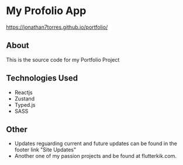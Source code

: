 # My Profolio App

https://jonathan7torres.github.io/portfolio/

## About

This is the source code for my Portfolio Project

## Technologies Used

- Reactjs
- Zustand
- Typed.js
- SASS

## Other

- Updates reguarding current and future updates can be found in the footer link "Site Updates"
- Another one of my passion projects and be found at flutterkik.com.
